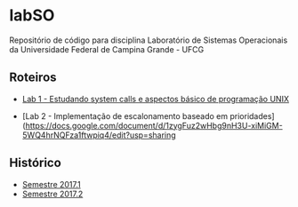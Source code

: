 # labSO

Repositório de código para disciplina Laboratório de Sistemas Operacionais da Universidade Federal de Campina Grande - UFCG

## Roteiros

* [Lab 1 - Estudando system calls e aspectos básico de programação UNIX](https://docs.google.com/document/d/18vOlXJbqk2xwRVMFJBTmzobs3cS6433cWDHhP5IEgfs/edit?usp=sharing)

* [Lab 2 - Implementação de escalonamento baseado em prioridades](https://docs.google.com/document/d/1zygFuz2wHbg9nH3U-xiMiGM-5WQ4hrNQFza1ftwpiq4/edit?usp=sharing

## Histórico

* [Semestre 2017.1](https://sites.google.com/site/thiagomanel/home/labso_2017-1 "Semestre 2017.1")
* [Semestre 2017.2](https://sites.google.com/site/thiagomanel/home/labso_2017-2 "Semestre 2017.2")
